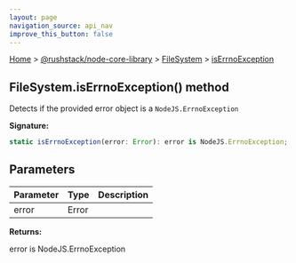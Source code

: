 ```yaml
---
layout: page
navigation_source: api_nav
improve_this_button: false
---
```



[Home](./index.md) &gt; [@rushstack/node-core-library](./node-core-library.md) &gt; [FileSystem](./node-core-library.filesystem.md) &gt; [isErrnoException](./node-core-library.filesystem.iserrnoexception.md)

## FileSystem.isErrnoException() method

Detects if the provided error object is a `NodeJS.ErrnoException`

<b>Signature:</b>

```typescript
static isErrnoException(error: Error): error is NodeJS.ErrnoException;
```

## Parameters

|  Parameter | Type | Description |
|  --- | --- | --- |
|  error | Error |  |

<b>Returns:</b>

error is NodeJS.ErrnoException
